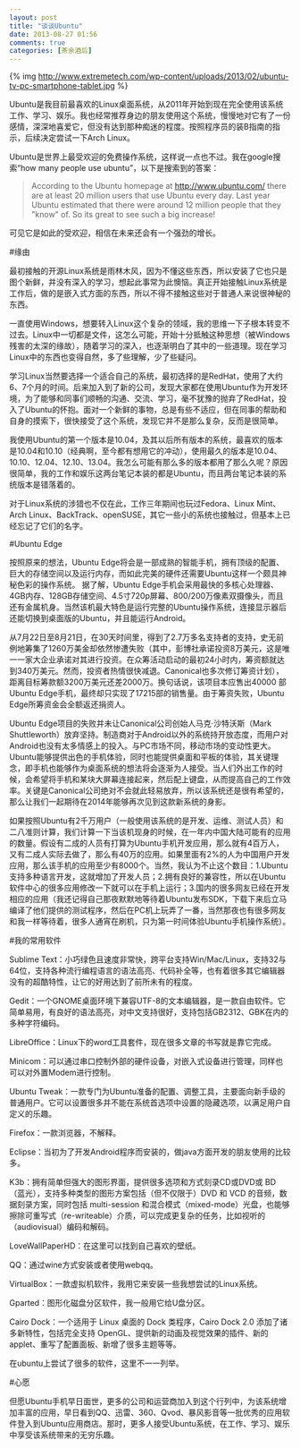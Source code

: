 ```yaml
---
layout: post
title: "谈谈Ubuntu"
date: 2013-08-27 01:56
comments: true
categories: [茶余酒后]
---
```


{% img http://www.extremetech.com/wp-content/uploads/2013/02/ubuntu-tv-pc-smartphone-tablet.jpg %}

Ubuntu是我目前最喜欢的Linux桌面系统，从2011年开始到现在完全使用该系统工作、学习、娱乐。我也经常推荐身边的朋友使用这个系统，慢慢地对它有了一份感情，深深地喜爱它，但没有达到那种痴迷的程度。按照程序员的装B指南的指示，后续决定尝试一下Arch Linux。

Ubuntu是世界上最受欢迎的免费操作系统，这样说一点也不过。我在google搜索“how many people use ubuntu”，以下是搜索到的答案：
>According to the Ubuntu homepage at http://www.ubuntu.com/ there are at least 20 million users that use Ubuntu every day. Last year Ubuntu estimated that there were around 12 million people that they "know" of. So its great to see such a big increase!

可见它是如此的受欢迎，相信在未来还会有一个强劲的增长。

<!--more-->

#缘由

最初接触的开源Linux系统是雨林木风，因为不懂这些东西，所以安装了它也只是图个新鲜，并没有深入的学习，想起此事常为此懊恼。真正开始接触Linux系统是工作后，做的是嵌入式方面的东西，所以不得不接触这些对于普通人来说很神秘的东西。

一直使用Windows，想要转入Linux这个复杂的领域，我的思维一下子根本转变不过去。Linux中一切都是文件，这怎么可能，开始十分抵触这种思想（被Windows残害的太深的缘故），随着学习的深入，也逐渐明白了其中的一些道理。现在学习Linux中的东西也变得自然，多了些理解，少了些疑问。

学习Linux当然要选择一个适合自己的系统，最初选择的是RedHat，使用了大约6、7个月的时间。后来加入到了新的公司，发现大家都在使用Ubuntu作为开发环境，为了能够和同事们顺畅的沟通、交流、学习，毫不犹豫的抛弃了RedHat，投入了Ubuntu的怀抱。面对一个新鲜的事物，总是有些不适应，但在同事的帮助和自身的摸索下，很快接受了这个系统，发现它并不是那么复杂，反而是很简单。

我使用Ubuntu的第一个版本是10.04，及其以后所有版本的系统，最喜欢的版本是10.04和10.10（经典啊，至今都有想用它的冲动），使用最久的版本是10.04、10.10、12.04、12.10、13.04。我怎么可能有那么多的版本都用了那么久呢？原因很简单，我的工作和娱乐这两台笔记本装的都是Ubuntu，而且两台笔记本装的系统版本是错落着的。

对于Linux系统的涉猎也不仅在此，工作三年期间也玩过Fedora、Linux Mint、Arch Linux、BackTrack、openSUSE，其它一些小的系统也接触过，但基本上已经忘记了它们的名字。


#Ubuntu Edge

按照原来的想法，Ubuntu Edge将会是一部成熟的智能手机，拥有顶级的配置、巨大的存储空间以及运行内存，而如此完美的硬件还需要Ubuntu这样一个颇具神秘色彩的操作系统。 据了解，Ubuntu Edge手机会采用最快的多核心处理器、4GB内存、128GB存储空间、4.5寸720p屏幕、800/200万像素双摄像头，而且还有金属机身。当然该机最大特色是运行完整的Ubuntu操作系统，连接显示器后还能切换到桌面版的Ubuntu，并且能运行Android。

从7月22日至8月21日，在30天时间里，得到了2.7万多名支持者的支持，史无前例地筹集了1260万美金却依然惨遭失败（其中，彭博社承诺投资8万美元，这是唯 一一家大企业承诺对其进行投资。在众筹活动启动的最初24小时内，筹资额就达到340万美元。然而，投资者热情很快减退。Canonical也多次修订筹资计划），距离目标筹款额3200万美元还差2000万。换句话说，该项目本应售出40000 部Ubuntu  Edge手机，最终却只实现了17215部的销售量。由于筹资失败，Ubuntu Edge所筹资金会全额返还捐资人。

Ubuntu Edge项目的失败并未让Canonical公司创始人马克·沙特沃斯（Mark Shuttleworth）放弃坚持。制造商对于Android以外的系统持开放态度，而用户对Android也没有太多情感上的投入。与PC市场不同，移动市场的变动性更大。Ubuntu能够提供出色的手机体验，同时也能提供桌面和平板的体验，其关键理念，即手机也能够作为桌面系统的想法将会逐渐为人接受。当人们外出工作的时候，会希望将手机和某块大屏幕连接起来，然后配上键盘，从而提高自己的工作效率。关键是Canonical公司绝对不会就此轻易放弃，所以该系统还是很有希望的，那么让我们一起期待在2014年能够再次见到这款新系统的身影。

如果按照Ubuntu有2千万用户（一般使用该系统的是开发、运维、测试人员）和二八准则计算，我们计算一下当该机现身的时候，在一年内中国大陆可能有的应用的数量。假设有二成的人员有打算为Ubuntu手机开发应用，那么就有4百万人，又有二成人实际去做了，那么有40万的应用。如果里面有2%的人为中国用户开发应用，那么该手机的应用至少有8000个。当然，我认为不止这个数目：1.Ubuntu支持多种语言开发，这就增加了开发人员；2.拥有良好的兼容性，所以在Ubuntu软件中心的很多应用修改一下就可以在手机上运行；3.国内的很多网友已经在开发相应的应用（我还记得自己那夜默默地等待着Ubuntu发布SDK，下载下来后立马编译了他们提供的测试程序，然后在PC机上玩弄了一番，当然那夜也有很多网友和我一样等待着，很多人通宵在刷机，只为第一时间体验Ubuntu手机操作系统）。


#我的常用软件

Sublime Text：小巧绿色且速度非常快，跨平台支持Win/Mac/Linux，支持32与64位，支持各种流行编程语言的语法高亮、代码补全等，也有着很多其它编辑器没有的超酷特性，让它的好用达到了前所未有的程度。

Gedit：一个GNOME桌面环境下兼容UTF-8的文本编辑器，是一款自由软件。它简单易用，有良好的语法高亮，对中文支持很好，支持包括GB2312、GBK在内的多种字符编码。

LibreOffice：Linux下的word工具套件，现在很多文章的书写就是靠它完成。

Minicom：可以通过串口控制外部的硬件设备，对嵌入式设备进行管理，同样也可以对外置Modem进行控制。

Ubuntu Tweak：一款专门为Ubuntu准备的配置、调整工具，主要面向新手级的普通用户。它可以设置很多并不能在系统首选项中设置的隐藏选项，以满足用户自定义的乐趣。

Firefox：一款浏览器，不解释。

Eclipse：当初为了开发Android程序而安装的，做java方面开发的朋友使用的比较多。

K3b：拥有简单但强大的图形界面，提供很多选项和方式刻录CD或DVD或 BD（蓝光），支持多种类型的图形方案包括（但不仅限于）DVD 和 VCD 的音频，数据刻录方案，同时包括 multi-session 和混合模式（mixed-mode）光盘，也能够擦除可重写式（re-writeable）介质，可以完成更复杂的任务，比如视听的（audiovisual）编码和解码。 

LoveWallPaperHD：在这里可以找到自己喜欢的壁纸。

QQ：通过wine方式安装或者使用webqq。

VirtualBox：一款虚拟机软件，我用它来安装一些我想尝试的Linux系统。

Gparted：图形化磁盘分区软件，我一般用它给U盘分区。

Cairo Dock：一个适用于 Linux 桌面的 Dock 类程序，Cairo Dock 2.0 添加了诸多新特性，包括完全支持 OpenGL、提供新的动画及视觉效果的插件、新的 applet、重写了配置面板、新增了很多主题等等。

在ubuntu上尝试了很多的软件，这里不一一列举。


#心愿

但愿Ubuntu手机早日面世，更多的公司和运营商加入到这个行列中，为该系统增加丰富的应用，早日看到QQ、迅雷、360、Qvod、暴风影音等一批优秀的应用软件登入到Ubuntu应用商店。那时，更多人接受Ubuntu系统，在工作、学习、娱乐中享受该系统带来的无穷乐趣。